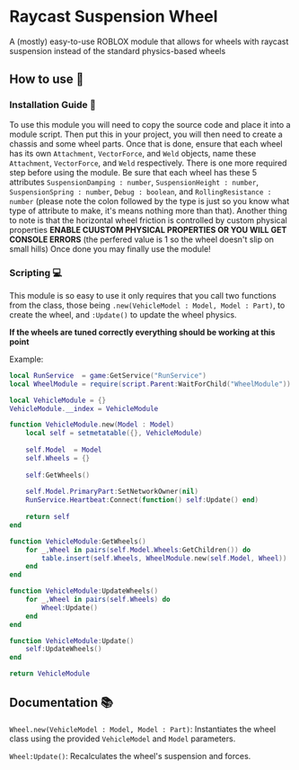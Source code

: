 # Raycast Suspension Wheel

A (mostly) easy-to-use ROBLOX module that allows for wheels with raycast suspension instead of the standard physics-based wheels

## How to use 🏁

### Installation Guide 🔧

To use this module you will need to copy the source code and place it into a module script. Then put this in your project, you will then need to create a chassis and some wheel parts. Once that is done, ensure that each wheel has its own `Attachment`, `VectorForce`, and `Weld` objects, name these `Attachment`, `VectorForce`, and `Weld` respectively. There is one more required step before using the module. Be sure that each wheel has these 5 attributes `SuspensionDamping : number`, `SuspensionHeight : number`, `SuspensionSpring : number`, `Debug : boolean`, and `RollingResistance : number` (please note the colon followed by the type is just so you know what type of attribute to make, it's means nothing more than that). Another thing to note is that the horizontal wheel friction is controlled by custom physical properties **ENABLE CUUSTOM PHYSICAL PROPERTIES OR YOU WILL GET CONSOLE ERRORS** (the perfered value is 1 so the wheel doesn't slip on small hills) Once done you may finally use the module!

### Scripting 💻

This module is so easy to use it only requires that you call two functions from the class, those being `.new(VehicleModel : Model, Model : Part)`, to create the wheel, and `:Update()` to update the wheel physics.

**If the wheels are tuned correctly everything should be working at this point** 

Example:
```lua
local RunService  = game:GetService("RunService")
local WheelModule = require(script.Parent:WaitForChild("WheelModule"))

local VehicleModule = {}
VehicleModule.__index = VehicleModule

function VehicleModule.new(Model : Model)
	local self = setmetatable({}, VehicleModule)
	
	self.Model  = Model
	self.Wheels = {}
	
	self:GetWheels()
	
	self.Model.PrimaryPart:SetNetworkOwner(nil)
	RunService.Heartbeat:Connect(function() self:Update() end)
	
	return self
end

function VehicleModule:GetWheels()
	for _,Wheel in pairs(self.Model.Wheels:GetChildren()) do
		table.insert(self.Wheels, WheelModule.new(self.Model, Wheel))
	end
end

function VehicleModule:UpdateWheels()
	for _,Wheel in pairs(self.Wheels) do
		Wheel:Update()
	end
end

function VehicleModule:Update()
	self:UpdateWheels()
end

return VehicleModule
```

## Documentation 📚

`Wheel.new(VehicleModel : Model, Model : Part)`: Instantiates the wheel class using the provided `VehicleModel` and `Model` parameters.

`Wheel:Update()`: Recalculates the wheel's suspension and forces.
